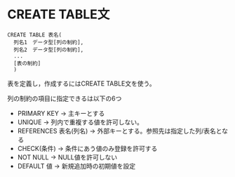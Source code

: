 # CREATE TABLE文


```
CREATE TABLE 表名(
  列名1　データ型[列の制約],
  列名2　データ型[列の制約],
  ...
  [表の制約]
  )
```
表を定義し，作成するにはCREATE TABLE文を使う。  

列の制約の項目に指定できるは以下の6つ  

- PRIMARY KEY → 主キーとする
- UNIQUE → 列内で重複する値を許可しない。
- REFERENCES 表名(列名) → 外部キーとする。参照先は指定した列/表名となる
- CHECK(条件) → 条件にあう値のみ登録を許可する
- NOT NULL → NULL値を許可しない
- DEFAULT 値 → 新規追加時の初期値を設定
